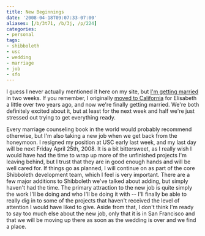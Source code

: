```yaml
---
title: New Beginnings
date: '2008-04-18T09:07:33-07:00'
aliases: [/b/3t71, /b/3j, /p/224]
categories:
- personal
tags:
- shibboleth
- usc
- wedding
- marriage
- job
- sfo
---
```

I guess I never actually mentioned it here on my site, but [I'm getting married][wedding] in two weeks.  If you
remember, I originally [moved to California][] for Elisabeth a little over two years ago, and now we're finally getting
married.  We're both definitely excited about it, but at least for the next week and half we're just stressed out trying
to get everything ready.

Every marriage counseling book in the world would probably recommend otherwise, but I'm also taking a new job when we
get back from the honeymoon.  I resigned my position at USC early last week, and my last day will be next Friday April
25th, 2008.  It is a bit bittersweet, as I really wish I would have had the time to wrap up more of the unfinished
projects I'm leaving behind, but I trust that they are in good enough hands and will be well cared for.  If things go as
planned, I will continue on as part of the core Shibboleth development team, which I feel is very important.  There are
a few major additions to Shibboleth we've talked about adding, but simply haven't had the time.  The primary attraction
to the new job is quite simply the work I'll be doing and who I'll be doing it with -- I'll finally be able to really
dig in to some of the projects that haven't received the level of attention I would have liked to give.  Aside from
that, I don't think I'm ready to say too much else about the new job, only that it is in San Francisco and that we will
be moving up there as soon as the wedding is over and we find a place.

[wedding]: /wedding/
[moved to California]: /2006/01/life-and-love-and-why
